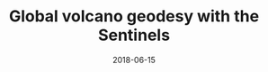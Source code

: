 ---
type: invited seminar
highlight: True
authors: ['Sébastien Valade']
title: "Global volcano geodesy with the Sentinels"
event: Seismo-geodesy and volcano-geodesy seminar
event_url: False
location: GFZ (GeoForschungsZentrum)
address:
  city: Potsdam
  country: Germany
date: 2018-06-15
all_day: False
---
